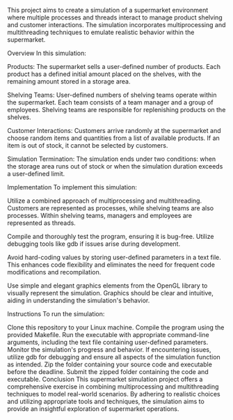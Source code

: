This project aims to create a simulation of a supermarket environment where multiple processes and threads interact to manage product shelving and customer interactions. The simulation incorporates multiprocessing and multithreading techniques to emulate realistic behavior within the supermarket.

Overview
In this simulation:

Products: The supermarket sells a user-defined number of products. Each product has a defined initial amount placed on the shelves, with the remaining amount stored in a storage area.

Shelving Teams: User-defined numbers of shelving teams operate within the supermarket. Each team consists of a team manager and a group of employees. Shelving teams are responsible for replenishing products on the shelves.

Customer Interactions: Customers arrive randomly at the supermarket and choose random items and quantities from a list of available products. If an item is out of stock, it cannot be selected by customers.

Simulation Termination: The simulation ends under two conditions: when the storage area runs out of stock or when the simulation duration exceeds a user-defined limit.

Implementation
To implement this simulation:

Utilize a combined approach of multiprocessing and multithreading. Customers are represented as processes, while shelving teams are also processes. Within shelving teams, managers and employees are represented as threads.

Compile and thoroughly test the program, ensuring it is bug-free. Utilize debugging tools like gdb if issues arise during development.

Avoid hard-coding values by storing user-defined parameters in a text file. This enhances code flexibility and eliminates the need for frequent code modifications and recompilation.

Use simple and elegant graphics elements from the OpenGL library to visually represent the simulation. Graphics should be clear and intuitive, aiding in understanding the simulation's behavior.

Instructions
To run the simulation:

Clone this repository to your Linux machine.
Compile the program using the provided Makefile.
Run the executable with appropriate command-line arguments, including the text file containing user-defined parameters.
Monitor the simulation's progress and behavior.
If encountering issues, utilize gdb for debugging and ensure all aspects of the simulation function as intended.
Zip the folder containing your source code and executable before the deadline.
Submit the zipped folder containing the code and executable.
Conclusion
This supermarket simulation project offers a comprehensive exercise in combining multiprocessing and multithreading techniques to model real-world scenarios. By adhering to realistic choices and utilizing appropriate tools and techniques, the simulation aims to provide an insightful exploration of supermarket operations.

